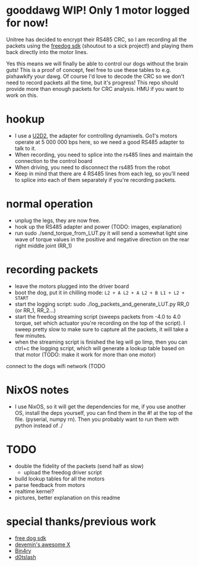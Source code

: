 # gooddawg WIP! Only 1 motor logged for now!
Unitree has decided to encrypt their RS485 CRC, so I am recording all the packets using the [freedog sdk](https://github.com/Bin4ry/free-dog-sdk) (shoutout to a sick project!) and playing them back directly into the motor lines.

Yes this means we will finally be able to control our dogs without the brain guts! This is a proof of concept, feel free to use these tables to e.g. pixhawkify your dawg. Of course I'd love to decode the CRC so we don't need to record packets all the time, but it's progress! This repo should provide more than enough packets for CRC analysis. HMU if you want to work on this.

# hookup
- I use a [U2D2](https://www.robotis.us/u2d2/), the adapter for controlling dynamixels. Go1's motors operate at 5 000 000 bps here, so we need a good RS485 adapter to talk to it.
- When recording, you need to splice into the rs485 lines and maintain the connection to the control board
- When driving, you need to disconnect the rs485 from the robot
- Keep in mind that there are 4 RS485 lines from each leg, so you'll need to splice into each of them separately if you're recording packets.

# normal operation
- unplug the legs, they are now free.
- hook up the RS485 adapter and power (TODO: images, explanation)
- run sudo ./send_torque_from_LUT.py it will send a somewhat light sine wave of torque values in the positive and negative direction on the rear right middle joint (RR_1)

# recording packets
- leave the motors plugged into the driver board
- boot the dog, put it in chilling mode:
`
L2 + A
L2 + A
L2 + B
L1 + L2 + START
`
- start the logging script: sudo ./log_packets_and_generate_LUT.py RR_0 (or RR_1, RR_2...) 
- start the freedog streaming script (sweeps packets from -4.0 to 4.0 torque, set which actuator you're recording on the top of the script). I sweep pretty slow to make sure to capture all the packets, it will take a few minutes.
- when the streaming script is finished the leg will go limp, then you can ctrl+c the logging script, which will generate a lookup table based on that motor (TODO: make it work for more than one motor)

connect to the dogs wifi network (TODO

# NixOS notes
- I use NixOS, so it will get the dependencies for me, if you use another OS, install the deps yourself, you can find them in the #! at the top of the file. (pyserial, numpy rn). Then you probably want to run them with python instead of ./ 

# TODO
- double the fidelity of the packets (send half as slow)
  - upload the freedog driver script
- build lookup tables for all the motors
- parse feedback from motors
- realtime kernel?
- pictures, better explanation on this readme

# special thanks/previous work
- [free dog sdk](https://github.com/Bin4ry/free-dog-sdk)
- [devemin's awesome X](x.com/devemin/)
- [Bin4ry](https://github.com/Bin4ry)
- [d0tslash](https://x.com/d0tslash)